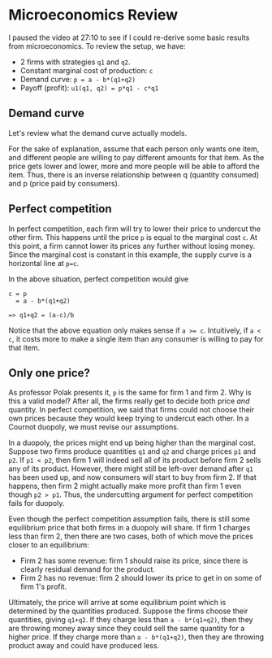 # Microeconomics Review

I paused the video at 27:10 to see if I could re-derive some basic results from microeconomics. To review the setup, we have:

 * 2 firms with strategies `q1` and `q2`.
 * Constant marginal cost of production: `c`
 * Demand curve: `p = a - b*(q1+q2)`
 * Payoff (profit): `u1(q1, q2) = p*q1 - c*q1`

## Demand curve

Let's review what the demand curve actually models.

For the sake of explanation, assume that each person only wants one item, and different people are willing to pay different amounts for that item. As the price gets lower and lower, more and more people will be able to afford the item. Thus, there is an inverse relationship between q (quantity consumed) and p (price paid by consumers).

## Perfect competition

In perfect competition, each firm will try to lower their price to undercut the other firm. This happens until the price `p` is equal to the marginal cost `c`. At this point, a firm cannot lower its prices any further without losing money. Since the marginal cost is constant in this example, the supply curve is a horizontal line at `p=c`.

In the above situation, perfect competition would give

```
c = p
  = a - b*(q1+q2)

=> q1+q2 = (a-c)/b
```

Notice that the above equation only makes sense if `a >= c`. Intuitively, if `a < c`, it costs more to make a single item than any consumer is willing to pay for that item.

## Only one price?

As professor Polak presents it, `p` is the same for firm 1 and firm 2. Why is this a valid model? After all, the firms really get to decide both price *and* quantity. In perfect competition, we said that firms could not choose their own prices because they would keep trying to undercut each other. In a Cournot duopoly, we must revise our assumptions.

In a duopoly, the prices might end up being higher than the marginal cost. Suppose two firms produce quantities `q1` and `q2` and charge prices `p1` and `p2`. If `p1 < p2`, then firm 1 will indeed sell all of its product before firm 2 sells any of its product. However, there might still be left-over demand after `q1` has been used up, and now consumers will start to buy from firm 2. If that happens, then firm 2 might actually make more profit than firm 1 even though `p2 > p1`. Thus, the undercutting argument for perfect competition fails for duopoly.

Even though the perfect competition assumption fails, there is still some equilibrium price that both firms in a duopoly will share. If firm 1 charges less than firm 2, then there are two cases, both of which move the prices closer to an equilibrium:

 * Firm 2 has some revenue: firm 1 should raise its price, since there is clearly residual demand for the product.
 * Firm 2 has no revenue: firm 2 should lower its price to get in on some of firm 1's profit.

Ultimately, the price will arrive at some equilibrium point which is determined by the quantities produced. Suppose the firms choose their quantities, giving `q1+q2`. If they charge less than `a - b*(q1+q2)`, then they are throwing money away since they could sell the same quantity for a higher price. If they charge more than `a - b*(q1+q2)`, then they are throwing product away and could have produced less.
